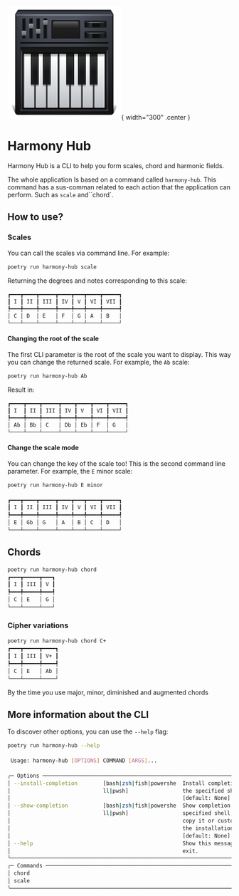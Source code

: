 ![logo do projeto](assets/keyboard.png){ width="300" .center }
# Harmony Hub

Harmony Hub is a CLI to help you form scales, chord and harmonic fields.

The whole application Is based on a command called `harmony-hub`. This command has a sus-comman related to each action that the application can perform. Such as `scale` and``chord`.

## How to use?

### Scales

You can call the scales via command line. For example:


```bash
poetry run harmony-hub scale
```

Returning the degrees and notes corresponding to this scale:

```
┏━━━┳━━━━┳━━━━━┳━━━━┳━━━┳━━━━┳━━━━━┓
┃ I ┃ II ┃ III ┃ IV ┃ V ┃ VI ┃ VII ┃
┡━━━╇━━━━╇━━━━━╇━━━━╇━━━╇━━━━╇━━━━━┩
│ C │ D  │ E   │ F  │ G │ A  │ B   │
└───┴────┴─────┴────┴───┴────┴─────┘
```

#### Changing the root of the scale

The first CLI parameter is the root of the scale you want to display. This way you can change the returned scale. For example, the `Ab` scale:

```bash
poetry run harmony-hub Ab
```

Result in:

```
┏━━━━┳━━━━┳━━━━━┳━━━━┳━━━━┳━━━━┳━━━━━┓
┃ I  ┃ II ┃ III ┃ IV ┃ V  ┃ VI ┃ VII ┃
┡━━━━╇━━━━╇━━━━━╇━━━━╇━━━━╇━━━━╇━━━━━┩
│ Ab │ Bb │ C   │ Db │ Eb │ F  │ G   │
└────┴────┴─────┴────┴────┴────┴─────┘
```

#### Change the scale mode

You can change the key of the scale too! This is the second command line parameter. For example, the `E` minor scale:

```bash
poetry run harmony-hub E minor

┏━━━┳━━━━┳━━━━━┳━━━━┳━━━┳━━━━┳━━━━━┓
┃ I ┃ II ┃ III ┃ IV ┃ V ┃ VI ┃ VII ┃
┡━━━╇━━━━╇━━━━━╇━━━━╇━━━╇━━━━╇━━━━━┩
│ E │ Gb │ G   │ A  │ B │ C  │ D   │
└───┴────┴─────┴────┴───┴────┴─────┘
```

## Chords

```bash
poetry run harmony-hub chord
┏━━━┳━━━━━┳━━━┓
┃ I ┃ III ┃ V ┃
┡━━━╇━━━━━╇━━━┩
│ C │ E   │ G │
└───┴─────┴───┘
```

### Cipher variations

```bash
poetry run harmony-hub chord C+
┏━━━┳━━━━━┳━━━━┓
┃ I ┃ III ┃ V+ ┃
┡━━━╇━━━━━╇━━━━┩
│ C │ E   │ Ab │
└───┴─────┴────┘
```
By the time you use major, minor, diminished and augmented chords



## More information about the CLI

To discover other options, you can use the `--help` flag:

```bash
poetry run harmony-hub --help

 Usage: harmony-hub [OPTIONS] COMMAND [ARGS]...                                 
                                                                                
╭─ Options ────────────────────────────────────────────────────────────────────╮
│ --install-completion        [bash|zsh|fish|powershe  Install completion for  │
│                             ll|pwsh]                 the specified shell.    │
│                                                      [default: None]         │
│ --show-completion           [bash|zsh|fish|powershe  Show completion for the │
│                             ll|pwsh]                 specified shell, to     │
│                                                      copy it or customize    │
│                                                      the installation.       │
│                                                      [default: None]         │
│ --help                                               Show this message and   │
│                                                      exit.                   │
╰──────────────────────────────────────────────────────────────────────────────╯
╭─ Commands ───────────────────────────────────────────────────────────────────╮
│ chord                                                                        │
│ scale                                                                        │
╰──────────────────────────────────────────────────────────────────────────────╯

```